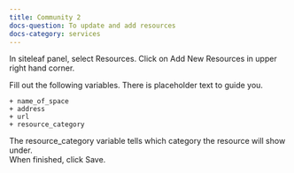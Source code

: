 ```yaml
---
title: Community 2
docs-question: To update and add resources
docs-category: services
---
```


In siteleaf panel, select Resources. Click on Add New Resources in upper right hand corner.

Fill out the following variables.  There is placeholder text to guide you.

    + name_of_space
    + address
    + url
    + resource_category

The resource_category variable tells which category the resource will show under.  
When finished, click Save.

